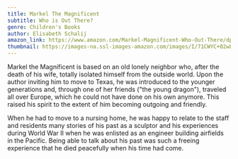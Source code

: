 ```yaml
---
title: Markel The Magnificent
subtitle: Who is Out There?
genre: Children's Books
author: Elisabeth Schalij
amazon_link: https://www.amazon.com/Markel-Magnificent-Who-Out-There/dp/1643454722/ref=tmm_pap_swatch_0?_encoding=UTF8&qid=1643374524&sr=8-1
thumbnail: https://images-na.ssl-images-amazon.com/images/I/71CWYC+02wL.jpg
---
```

Markel the Magnificent is based on an old lonely neighbor who, after the death of his wife, totally isolated himself from the outside world. Upon the author inviting him to move to Texas, he was introduced to the younger generations and, through one of her friends ("the young dragon"), traveled all over Europe, which he could not have done on his own anymore. This raised his spirit to the extent of him becoming outgoing and friendly.

When he had to move to a nursing home, he was happy to relate to the staff and residents many stories of his past as a sculptor and his experiences during World War II when he was enlisted as an engineer building airfields in the Pacific. Being able to talk about his past was such a freeing experience that he died peacefully when his time had come.
